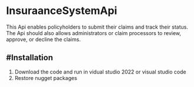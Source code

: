 # InsuraanceSystemApi
This Api enables policyholders to submit their claims and track their status. The Api should also
allows administrators or claim processors to review, approve, or decline the claims.

<h2>#Installation</h2>
<p>
  <ol>
    <li>Download the code and run in vidual studio 2022 or visual studio code</li>
    <li>Restore nugget packages</li>
  </ol>
</p>
